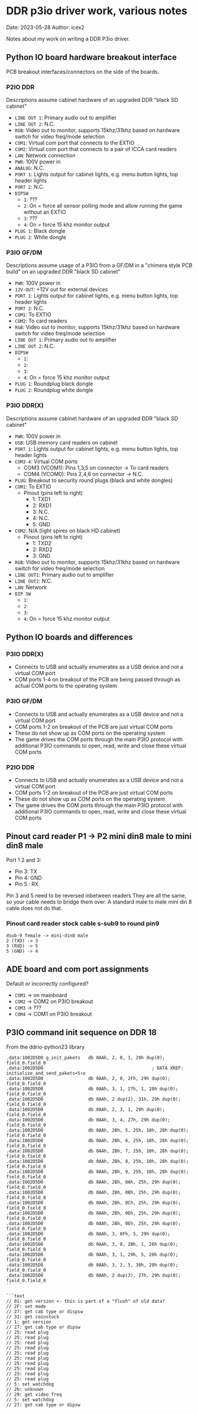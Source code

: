 # DDR p3io driver work, various notes

Date: 2023-05-28
Author: icex2

Notes about my work on writing a DDR P3io driver.

## Python IO board hardware breakout interface

PCB breakout interfaces/connectors on the side of the boards.

### P2IO DDR

Descriptions assume cabinet hardware of an upgraded DDR "black SD cabinet"

* `LINE OUT 1`: Primary audio out to amplifier
* `LINE OUT 2`: N.C.
* `RGB`: Video out to monitor, supports 15khz/31khz based on hardware switch for video freq/mode selection
* `COM1`: Virtual com port that connects to the EXTIO
* `COM2`: Virtual com port that connects to a pair of ICCA card readers
* `LAN`: Network connection
* `PWR`: 100V power in
* `ANALOG`: N.C.
* `PORT 1`: Lights output for cabinet lights, e.g. menu button lights, top header lights
* `PORT 2`: N.C.
* `DIPSW`
  * `1`: ???
  * `2`: On = force all sensor polling mode and allow running the game without an EXTIO
  * `3`: ???
  * `4`: On = force 15 khz monitor output
* `PLUG 1`: Black dongle
* `PLUG 2`: White dongle

### P3IO GF/DM

Descriptions assume usage of a P3IO from a GF/DM in a "chimera style PCB build" on an upgraded
DDR "black SD cabinet"

* `PWR`: 100V power in
* `12V-OUT`: +12V out for external devices
* `PORT 1`: Lights output for cabinet lights, e.g. menu button lights, top header lights
* `PORT 2`: N.C.
* `COM1`: To EXTIO
* `COM2`: To card readers
* `RGB`: Video out to monitor, supports 15khz/31khz based on hardware switch for video freq/mode selection
* `LINE OUT 1`: Primary audio out to amplifier
* `LINE OUT 2`: N.C.
* `DIPSW`
  * `1`:
  * `2`: 
  * `3`: 
  * `4`: On = force 15 khz monitor output
* `PLUG 1`: Roundplug black dongle
* `PLUG 2`: Roundplug white dongle

### P3IO DDR(X)

Descriptions assume cabinet hardware of an upgraded DDR "black SD cabinet"

* `PWR`: 100V power in
* `USB`: USB memory card readers on cabinet
* `PORT 1`: Lights output for cabinet lights, e.g. menu button lights, top header lights
* `COM3-4`: Virtual COM ports
  * COM3 (VCOM1): Pins 1,3,5 on connector -> To card readers
  * COM4 (VCOM0): Pins 2,4,6 on connector -> N.C.
* `PLUG`: Breakout to security round plugs (black and white dongles)
* `COM1`: To EXTIO
  * Pinout (pins left to right)
    * 1: TXD1
    * 2: RXD1
    * 3: N.C.
    * 4: N.C.
    * 5: GND
* `COM2`: N/A (light spires on black HD cabinet)
  * Pinout (pins left to right)
    * 1: TXD2
    * 2: RXD2
    * 3: GND
* `RGB`: Video out to monitor, supports 15khz/31khz based on hardware switch for video freq/mode selection
* `LINE OUT1`: Primary audio out to amplifier
* `LINE OUT2`: N.C.
* `LAN`: Network
* `DIP SW`
  * `1`:
  * `2`: 
  * `3`: 
  * `4`: On = force 15 khz monitor output

## Python IO boards and differences

### P3IO DDR(X)

* Connects to USB and actually enumerates as a USB device and not a virtual COM port
* COM ports 1-4 on breakout of the PCB are being passed through as actual COM ports to the operating system

### P3IO GF/DM

* Connects to USB and actually enumerates as a USB device and not a virtual COM port
* COM ports 1-2 on breakout of the PCB are just virtual COM ports
* These do not show up as COM ports on the operating system
* The game drives the COM ports through the main P3IO protocol with additional P3IO commands
  to open, read, write and close these virtual COM ports

### P2IO DDR

* Connects to USB and actually enumerates as a USB device and not a virtual COM port
* COM ports 1-2 on breakout of the PCB are just virtual COM ports
* These do not show up as COM ports on the operating system
* The game drives the COM ports through the main P3IO protocol with additional P3IO commands
  to open, read, write and close these virtual COM ports


## Pinout card reader P1 -> P2 mini din8 male to mini din8 male

Port 1 2 and 3: 

* Pin 3: TX
* Pin 4: GND
* Pin 5 : RX

Pin 3 and 5 need to be reversed inbetween readers 
They are all the same, so your cable needs to bridge them over.
A standard male to male mini din 8 cable does not do that.

### Pinout card reader stock cable s-sub9 to round pin9

```text
dsub-9 female -> mini-din8 male
2 (TXD) -> 3
3 (RXD) -> 5
5 (GND) -> 4
```

## ADE board and com port assignments

Default or incorrectly configured?

* `COM1` -> on mainboard
* `COM2` -> COM2 on P3IO breakout
* `COM3` -> ???
* `COM4` -> COM1 on P3IO breakout

## P3IO command init sequence on DDR 18

From the ddrio-python23 library

```text
.data:1002D5D0 g_init_pakets   db 0AAh, 2, 0, 1, 29h dup(0); field_0.field_0
.data:1002D5D0                                         ; DATA XREF: initialize_and_send_pakets+5↑o
.data:1002D5D0                 db 0AAh, 2, 0, 2Fh, 29h dup(0); field_0.field_0
.data:1002D5D0                 db 0AAh, 3, 1, 27h, 1, 28h dup(0); field_0.field_0
.data:1002D5D0                 db 0AAh, 2 dup(2), 31h, 29h dup(0); field_0.field_0
.data:1002D5D0                 db 0AAh, 2, 3, 1, 29h dup(0); field_0.field_0
.data:1002D5D0                 db 0AAh, 3, 4, 27h, 29h dup(0); field_0.field_0
.data:1002D5D0                 db 0AAh, 2Bh, 5, 25h, 10h, 28h dup(0); field_0.field_0
.data:1002D5D0                 db 0AAh, 2Bh, 6, 25h, 10h, 28h dup(0); field_0.field_0
.data:1002D5D0                 db 0AAh, 2Bh, 7, 25h, 10h, 28h dup(0); field_0.field_0
.data:1002D5D0                 db 0AAh, 2Bh, 8, 25h, 10h, 28h dup(0); field_0.field_0
.data:1002D5D0                 db 0AAh, 2Bh, 9, 25h, 10h, 28h dup(0); field_0.field_0
.data:1002D5D0                 db 0AAh, 2Bh, 0Ah, 25h, 29h dup(0); field_0.field_0
.data:1002D5D0                 db 0AAh, 2Bh, 0Bh, 25h, 29h dup(0); field_0.field_0
.data:1002D5D0                 db 0AAh, 2Bh, 0Ch, 25h, 29h dup(0); field_0.field_0
.data:1002D5D0                 db 0AAh, 2Bh, 0Dh, 25h, 29h dup(0); field_0.field_0
.data:1002D5D0                 db 0AAh, 2Bh, 0Eh, 25h, 29h dup(0); field_0.field_0
.data:1002D5D0                 db 0AAh, 3, 0Fh, 5, 29h dup(0); field_0.field_0
.data:1002D5D0                 db 0AAh, 3, 0, 2Bh, 1, 28h dup(0); field_0.field_0
.data:1002D5D0                 db 0AAh, 3, 1, 29h, 5, 28h dup(0); field_0.field_0
.data:1002D5D0                 db 0AAh, 3, 2, 5, 30h, 28h dup(0); field_0.field_0
.data:1002D5D0                 db 0AAh, 2 dup(3), 27h, 29h dup(0); field_0.field_0
``

```text
// 01: get version <- this is part of a "flush" of old data?
// 2F: set mode
// 27: get cab type or dispsw
// 31: get coinstock
// 1: get version
// 27: get cab type or dipsw
// 25: read plug
// 25: read plug
// 25: read plug
// 25: read plug
// 25: read plug
// 25: read plug
// 25: read plug
// 25: read plug
// 25: read plug
// 25: read plug
// 5: set watchdog
// 2b: unknown
// 29: get video freq
// 5: set watchdog
// 27: get cab type or dipsw
```